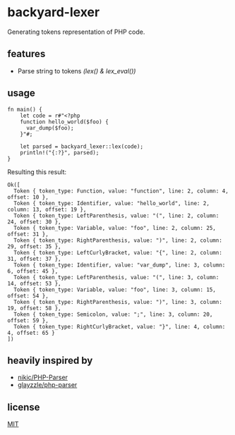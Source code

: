 # backyard-lexer

Generating tokens representation of PHP code.

## features

- Parse string to tokens _(lex() & lex_eval())_

## usage

    fn main() {
        let code = r#"<?php
        function hello_world($foo) {
          var_dump($foo);
        }"#;

        let parsed = backyard_lexer::lex(code);
        println!("{:?}", parsed);
    }

Resulting this result:

    Ok([
      Token { token_type: Function, value: "function", line: 2, column: 4, offset: 10 },
      Token { token_type: Identifier, value: "hello_world", line: 2, column: 13, offset: 19 },
      Token { token_type: LeftParenthesis, value: "(", line: 2, column: 24, offset: 30 },
      Token { token_type: Variable, value: "foo", line: 2, column: 25, offset: 31 },
      Token { token_type: RightParenthesis, value: ")", line: 2, column: 29, offset: 35 },
      Token { token_type: LeftCurlyBracket, value: "{", line: 2, column: 31, offset: 37 },
      Token { token_type: Identifier, value: "var_dump", line: 3, column: 6, offset: 45 },
      Token { token_type: LeftParenthesis, value: "(", line: 3, column: 14, offset: 53 },
      Token { token_type: Variable, value: "foo", line: 3, column: 15, offset: 54 },
      Token { token_type: RightParenthesis, value: ")", line: 3, column: 19, offset: 58 },
      Token { token_type: Semicolon, value: ";", line: 3, column: 20, offset: 59 },
      Token { token_type: RightCurlyBracket, value: "}", line: 4, column: 4, offset: 65 }
    ])

## heavily inspired by

- [nikic/PHP-Parser](https://github.com/nikic/PHP-Parser)
- [glayzzle/php-parser](https://github.com/glayzzle/php-parser)

## license

[MIT](https://github.com/Alzera/backyard/blob/main/LICENSE)
